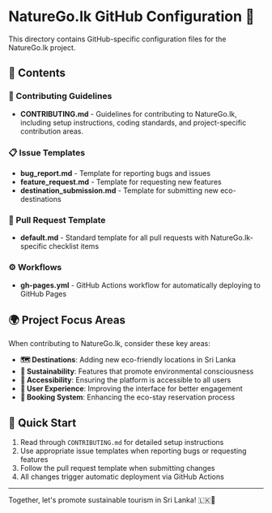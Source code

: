 # NatureGo.lk GitHub Configuration 🌱

This directory contains GitHub-specific configuration files for the NatureGo.lk project.

## 📁 Contents

### 🤝 Contributing Guidelines
- **CONTRIBUTING.md** - Guidelines for contributing to NatureGo.lk, including setup instructions, coding standards, and project-specific contribution areas.

### 📋 Issue Templates
- **bug_report.md** - Template for reporting bugs and issues
- **feature_request.md** - Template for requesting new features 
- **destination_submission.md** - Template for submitting new eco-destinations

### 🔄 Pull Request Template
- **default.md** - Standard template for all pull requests with NatureGo.lk-specific checklist items

### ⚙️ Workflows
- **gh-pages.yml** - GitHub Actions workflow for automatically deploying to GitHub Pages

## 🌍 Project Focus Areas

When contributing to NatureGo.lk, consider these key areas:

- **🗺️ Destinations**: Adding new eco-friendly locations in Sri Lanka
- **🌱 Sustainability**: Features that promote environmental consciousness
- **📱 Accessibility**: Ensuring the platform is accessible to all users
- **🎨 User Experience**: Improving the interface for better engagement
- **🏨 Booking System**: Enhancing the eco-stay reservation process

## 🚀 Quick Start

1. Read through `CONTRIBUTING.md` for detailed setup instructions
2. Use appropriate issue templates when reporting bugs or requesting features
3. Follow the pull request template when submitting changes
4. All changes trigger automatic deployment via GitHub Actions

---

Together, let's promote sustainable tourism in Sri Lanka! 🇱🇰🌿